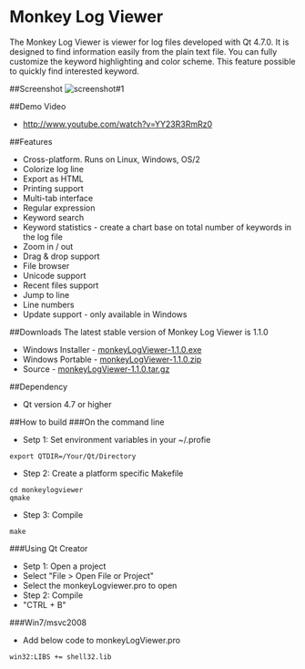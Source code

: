 Monkey Log Viewer
========

The Monkey Log Viewer is viewer for log files developed with Qt 4.7.0. It is designed to find information easily from the plain text file. You can fully customize the keyword highlighting and color scheme. This feature possible to quickly find interested keyword.

##Screenshot
![screenshot#1](https://lh5.googleusercontent.com/-22li12ILdjE/UJT5hZ2P4bI/AAAAAAAAGe4/E5urhDr7dNo/s800/monkeylogviewer-20121103.png)

##Demo Video
 * http://www.youtube.com/watch?v=YY23R3RmRz0

##Features
 * Cross-platform. Runs on Linux, Windows, OS/2
 * Colorize log line
 * Export as HTML
 * Printing support
 * Multi-tab interface
 * Regular expression
 * Keyword search
 * Keyword statistics - create a chart base on total number of keywords in the log file
 * Zoom in / out
 * Drag & drop support
 * File browser
 * Unicode support
 * Recent files support
 * Jump to line
 * Line numbers
 * Update support - only available in Windows

##Downloads
 The latest stable version of Monkey Log Viewer is 1.1.0
 * Windows Installer - <a href="http://monkeylogviewer.googlecode.com/files/monkeyLogViewer-1.1.0.exe">monkeyLogViewer-1.1.0.exe</a> 
 * Windows Portable - <a href="http://monkeylogviewer.googlecode.com/files/monkeyLogViewer-1.1.0.zip">monkeyLogViewer-1.1.0.zip</a> 
 * Source - <a href="http://monkeylogviewer.googlecode.com/files/monkeyLogViewer-1.1.0.tar.gz">monkeyLogViewer-1.1.0.tar.gz</a>

##Dependency 
 * Qt version 4.7 or higher

##How to build
###On the command line
 * Setp 1: Set environment variables in your ~/.profie 

 ```
 export QTDIR=/Your/Qt/Directory
 ```
 * Step 2: Create a platform specific Makefile

 ```
 cd monkeylogviewer
 qmake
 ``` 
 * Step 3: Compile
 ```
 make 
 ```

###Using Qt Creator
 * Setp 1: Open a project
  * Select "File > Open File or Project"
  * Select the monkeyLogviewer.pro to open 
 * Step 2: Compile
  * "CTRL + B"

###Win7/msvc2008
 * Add below code to monkeyLogViewer.pro

 ```
 win32:LIBS += shell32.lib
 ```